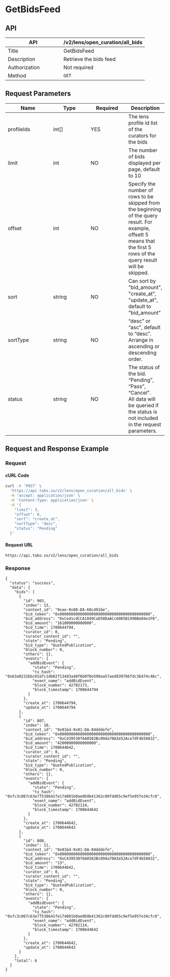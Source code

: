 # GetBidsFeed

## API

<table><thead><tr><th width="160">API</th><th>/v2/lens/open_curation/all_bids</th></tr></thead><tbody><tr><td>Title</td><td>GetBidsFeed</td></tr><tr><td>Description</td><td>Retrieve the bids feed</td></tr><tr><td>Authorization</td><td>Not required</td></tr><tr><td>Method</td><td><code>GET</code></td></tr></tbody></table>

## Request Parameters

<table><thead><tr><th width="139">Name</th><th width="115">Type</th><th width="110">Required</th><th>Description</th></tr></thead><tbody><tr><td>profileIds</td><td>int[]</td><td>YES</td><td>The lens profile id list of the curators for the bids</td></tr><tr><td>limit</td><td>int</td><td>NO</td><td>The number of bids displayed per page, default to 10</td></tr><tr><td>offset</td><td>int</td><td>NO</td><td>Specify the number of rows to be skipped from the beginning of the query result. For example, offsett 5 means that the first 5 rows of the query result will be skipped.</td></tr><tr><td>sort</td><td>string</td><td>NO</td><td>Can sort by "bid_amount", "create_at", "update_at", default to "bid_amount"</td></tr><tr><td>sortType</td><td>string</td><td>NO</td><td>“desc” or “asc”, default to “desc”. Arrange in ascending or descending order.</td></tr><tr><td>status</td><td>string</td><td>NO</td><td>The status of the bid. “Pending”, “Pass”, “Cancel”.<br>All data will be queried if the status is not included in the request parameters.</td></tr></tbody></table>

## Request and Response Example

### Request

#### cURL Code

```bash
curl -X 'POST' \
  'https://api.tako.so/v2/lens/open_curation/all_bids' \
  -H 'accept: application/json' \
  -H 'Content-Type: application/json' \
  -d '{
    "limit": 3,
    "offset": 0,
    "sort": "create_at",
    "sortType": "desc",
    "status": "Pending"
  }'
```

#### Request URL

`https://api.tako.so/v2/lens/open_curation/all_bids`

### Response

```
{
  "status": "success",
  "data": {
    "bids": [
      {
        "id": 903,
        "index": 13,
        "content_id": "0xae-0x08-DA-60c4916e",
        "bid_token": "0x0000000000000000000000000000000000000000",
        "bid_address": "0xCe41cdCCA1849CaD58DaACc6005B1990Be04e1F0",
        "bid_amount": "161000000000000",
        "bid_time": 1700644794,
        "curator_id": 0,
        "curator_content_id": "",
        "state": "Pending",
        "bid_type": "QuotedPublication",
        "block_number": 0,
        "others": {},
        "events": {
          "addBidEvent": {
            "state": "Pending",
            "tx_hash": "0x63a0232bbc65afc1db82f134d3a40f6b0f0e590aa57aed839766fdc36474c46c",
            "event_name": "addBidEvent",
            "block_number": 42702173,
            "block_timestamp": 1700644794
          }
        },
        "create_at": 1700644794,
        "update_at": 1700644794
      },
      {
        "id": 807,
        "index": 10,
        "content_id": "0x01bd-0x01-DA-84dddefe",
        "bid_token": "0x0000000000000000000000000000000000000000",
        "bid_address": "0xC439530f6A0582Bc09da70A3e52Ace7dF4b58A32",
        "bid_amount": "42000000000000000",
        "bid_time": 1700644642,
        "curator_id": 0,
        "curator_content_id": "",
        "state": "Pending",
        "bid_type": "QuotedPublication",
        "block_number": 0,
        "others": {},
        "events": {
          "addBidEvent": {
            "state": "Pending",
            "tx_hash": "0xfc3c067c63e77538641fe174001b0ae0b9b41362c00fdd65c9ef5e95fe34cfc8",
            "event_name": "addBidEvent",
            "block_number": 42702114,
            "block_timestamp": 1700644642
          }
        },
        "create_at": 1700644642,
        "update_at": 1700644642
      },
      {
        "id": 808,
        "index": 11,
        "content_id": "0x01bd-0x01-DA-84dddefe",
        "bid_token": "0x0000000000000000000000000000000000000000",
        "bid_address": "0xC439530f6A0582Bc09da70A3e52Ace7dF4b58A32",
        "bid_amount": "13",
        "bid_time": 1700644642,
        "curator_id": 0,
        "curator_content_id": "",
        "state": "Pending",
        "bid_type": "QuotedPublication",
        "block_number": 0,
        "others": {},
        "events": {
          "addBidEvent": {
            "state": "Pending",
            "tx_hash": "0xfc3c067c63e77538641fe174001b0ae0b9b41362c00fdd65c9ef5e95fe34cfc8",
            "event_name": "addBidEvent",
            "block_number": 42702114,
            "block_timestamp": 1700644642
          }
        },
        "create_at": 1700644642,
        "update_at": 1700644642
      }
    ],
    "total": 6
  }
}
```
